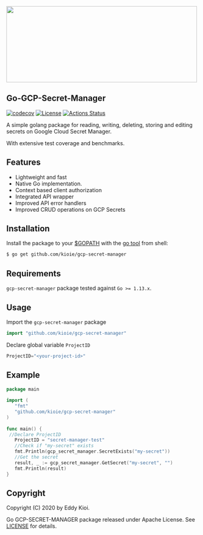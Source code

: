 
<a href="url"><img src="https://github.com/kioie/gcp-secret-manager/blob/master/.github/Logo.gif" align="center" height="200" width="500" ></a>

## **Go-GCP-Secret-Manager**

[![codecov](https://codecov.io/gh/kioie/gcp-secret-manager/branch/master/graph/badge.svg)](https://codecov.io/gh/kioie/gcp-secret-manager)
[![License](https://img.shields.io/badge/License-Apache%202.0-blue.svg)](https://github.com/kioie/gcp-secret-manager/blob/master/LICENSE)
[![Actions Status](https://github.com/kioie/gcp-secret-manager/workflows/Go/badge.svg)](https://github.com/kioie/gcp-secret-manager/actions)

A simple golang package for reading, writing, deleting, storing and editing secrets on Google Cloud Secret Manager.

With extensive test coverage and benchmarks.
## Features
  * Lightweight and fast
  * Native Go implementation. 
  * Context based client authorization
  * Integrated API wrapper
  * Improved API error handlers
  * Improved CRUD operations on GCP Secrets

## Installation

Install the package to your [$GOPATH](https://github.com/golang/go/wiki/GOPATH "GOPATH") with the [go tool](https://golang.org/cmd/go/ "go command") from shell:
```bash
$ go get github.com/kioie/gcp-secret-manager
```

## Requirements

`gcp-secret-manager` package tested against `Go >= 1.13.x`.

## Usage
Import the `gcp-secret-manager` package
``` go
import "github.com/kioie/gcp-secret-manager"
```
Declare global variable `ProjectID`
``` go
ProjectID="<your-project-id>"
```
## Example

``` go
package main  
  
import (  
   "fmt"  
   "github.com/kioie/gcp-secret-manager"  
)  
  
func main() {  
 //Declare ProjectID
   ProjectID = "secret-manager-test"  
   //Check if "my-secret" exists
   fmt.Println(gcp_secret_manager.SecretExists("my-secret"))  
   //Get the secret  
   result, _ := gcp_secret_manager.GetSecret("my-secret", "")  
   fmt.Println(result)
}
```

## Copyright

Copyright (C) 2020 by Eddy Kioi.

Go GCP-SECRET-MANAGER package released under Apache License.
See [LICENSE](https://github.com/kioie/gcp-secret-manager/blob/master/LICENSE) for details.